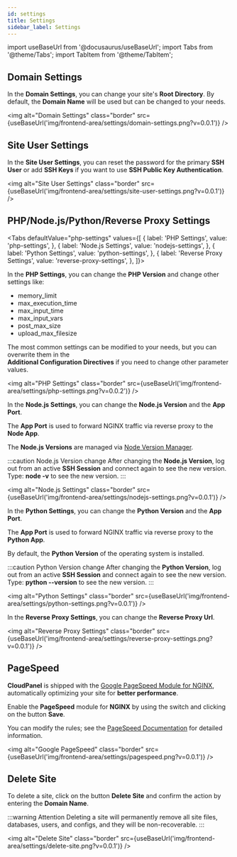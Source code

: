 ```yaml
---
id: settings
title: Settings
sidebar_label: Settings
---
```


import useBaseUrl from '@docusaurus/useBaseUrl';
import Tabs from '@theme/Tabs';
import TabItem from '@theme/TabItem';

## Domain Settings

In the **Domain Settings**, you can change your site's **Root Directory**. By default, the **Domain Name** will be used but can be changed to your needs.

<img alt="Domain Settings" class="border" src={useBaseUrl('img/frontend-area/settings/domain-settings.png?v=0.0.1')} />

## Site User Settings

In the **Site User Settings**, you can reset the password for the primary **SSH User** or add **SSH Keys** if you want to use **SSH Public Key Authentication**.

<img alt="Site User Settings" class="border" src={useBaseUrl('img/frontend-area/settings/site-user-settings.png?v=0.0.1')} />

## PHP/Node.js/Python/Reverse Proxy Settings

<Tabs
defaultValue="php-settings"
values={[
{ label: 'PHP Settings', value: 'php-settings', },
{ label: 'Node.js Settings', value: 'nodejs-settings', },
{ label: 'Python Settings', value: 'python-settings', },
{ label: 'Reverse Proxy Settings', value: 'reverse-proxy-settings', },
]}>
<TabItem value="php-settings">

In the **PHP Settings**, you can change the **PHP Version** and change other settings like:

- memory_limit
- max_execution_time
- max_input_time
- max_input_vars
- post_max_size
- upload_max_filesize

The most common settings can be modified to your needs, but you can overwrite them in the <br />
**Additional Configuration Directives** if you need to change other parameter values.

<img alt="PHP Settings" class="border" src={useBaseUrl('img/frontend-area/settings/php-settings.png?v=0.0.2')} />

</TabItem>
<TabItem value="nodejs-settings">

In the **Node.js Settings**, you can change the **Node.js Version** and the **App Port**.

The **App Port** is used to forward NGINX traffic via reverse proxy to the **Node App**.

The **Node.js Versions** are managed via [Node Version Manager](https://github.com/nvm-sh/nvm).

:::caution Node.js Version change
After changing the **Node.js Version**, log out from an active **SSH Session** and connect again to see the new version. <br/>
Type: **node -v** to see the new version.
:::

<img alt="Node.js Settings" class="border" src={useBaseUrl('img/frontend-area/settings/nodejs-settings.png?v=0.0.1')} />

</TabItem>
<TabItem value="python-settings">

In the **Python Settings**, you can change the **Python Version** and the **App Port**.

The **App Port** is used to forward NGINX traffic via reverse proxy to the **Python App**.

By default, the **Python Version** of the operating system is installed.

:::caution Python Version change
After changing the **Python Version**, log out from an active **SSH Session** and connect again to see the new version. <br/>
Type: **python --version** to see the new version.
:::

<img alt="Python Settings" class="border" src={useBaseUrl('img/frontend-area/settings/python-settings.png?v=0.0.1')} />

</TabItem>
<TabItem value="reverse-proxy-settings">

In the **Reverse Proxy Settings**, you can change the **Reverse Proxy Url**.

<img alt="Reverse Proxy Settings" class="border" src={useBaseUrl('img/frontend-area/settings/reverse-proxy-settings.png?v=0.0.1')} />

</TabItem>
</Tabs>

## PageSpeed

**CloudPanel** is shipped with the [Google PageSpeed Module for NGINX](https://developers.google.com/speed/pagespeed/module), automatically optimizing your site for **better performance**.

Enable the **PageSpeed** module for **NGINX** by using the switch and clicking on the button **Save**.

You can modify the rules; see the [PageSpeed Documentation](https://www.modpagespeed.com/doc/) for detailed information.

<img alt="Google PageSpeed" class="border" src={useBaseUrl('img/frontend-area/settings/pagespeed.png?v=0.0.1')} />

## Delete Site

To delete a site, click on the button **Delete Site** and confirm the action by entering the **Domain Name**.

:::warning Attention
Deleting a site will permanently remove all site files, databases, users, and configs, and they will be non-recoverable.
:::

<img alt="Delete Site" class="border" src={useBaseUrl('img/frontend-area/settings/delete-site.png?v=0.0.1')} />